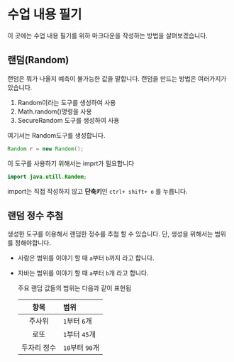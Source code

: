 # 수업 내용 필기
이 곳에는 수업 내용 필기를 위하 마크다운을 작성하는 방법을 살펴보겠습니다.

## 랜덤(Random)

랜덤은 뭐가 나올지 예측이 불가능한 값을 말합니다.
랜덤을 만드는 방법은 여러가지가 있습니다.

1. Random이라는 도구를 생성하여 사용
2. Math.random()명령을 사용
3. SecureRandom 도구를 생성하여 사용

여기서는 Random도구를 생성합니다.

 ```java
 Random r = new Random();
 ```
 이 도구를 사용하기 위해서는 imprt가 필요합니다
  ```java
import java.utill.Random;
 ```
 import는 직접 작성하지 않고 **단축키**인 `ctrl+ shift+ o` 를 누릅니다.

  ## 랜덤 정수 추첨
   생성한 도구를 이용해서 랜덤한 정수를 추첨 할 수 있습니다.
    단, 생성을 위해서는 범위를 정해야합니다.

- 사람은 범위를 이야기 할 때 `a`부터 `b`까지 라고 합니다.
- 자바는 범위를 이야기 할 때 `a`부터 `b`개 라고 합니다.

  주요 랜덤 값들의 범위는 다음과 같이 표현됨

  |항목|범위|
  |:---:|:---|
  |주사위|`1`부터 `6`개|
  |로또|`1`부터 `45`개|
  |두자리 정수|`10`부터 `90`개|
